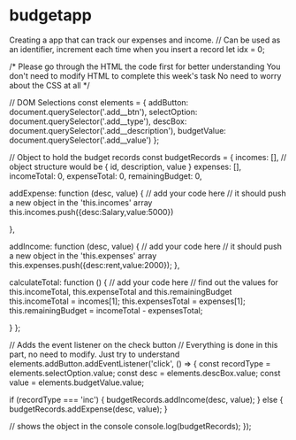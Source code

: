 # budgetapp
Creating a app that can track our expenses and income.
// Can be used as an identifier, increment each time when you insert a record
let idx = 0; 

/* 
  Please go through the HTML the code first for better understanding
  You don't need to modify HTML to complete this week's task
  No need to worry about the CSS at all
*/

// DOM Selections
const elements = {
  addButton: document.querySelector('.add__btn'),
  selectOption: document.querySelector('.add__type'),
  descBox: document.querySelector('.add__description'),
  budgetValue: document.querySelector('.add__value')
};

// Object to hold the budget records
const budgetRecords = {
  incomes: [], // object structure would be { id, description, value }
  expenses: [],
  incomeTotal: 0,
  expenseTotal: 0,
  remainingBudget: 0,

  addExpense: function (desc, value) {
    // add your code here
    // it should push a new object in the 'this.incomes' array
    this.incomes.push({desc:Salary,value:5000})

  },

  addIncome: function (desc, value) {
    // add your code here
    // it should push a new object in the 'this.expenses' array
    this.expenses.push({desc:rent,value:2000});
  },

  calculateTotal: function () {
    // add your code here
    // find out the values for this.incomeTotal, this.expenseTotal and this.remainingBudget
    this.incomeTotal = incomes[1];
    this.expensesTotal = expenses[1];
    this.remainingBudget = incomeTotal - expensesTotal;

  }
};

// Adds the event listener on the check button
// Everything is done in this part, no need to modify. Just try to understand
elements.addButton.addEventListener('click', () => {
  const recordType = elements.selectOption.value;
  const desc = elements.descBox.value;
  const value = elements.budgetValue.value;

  if (recordType === 'inc') {
    budgetRecords.addIncome(desc, value);
  } else {
    budgetRecords.addExpense(desc, value);
  }

  // shows the object in the console
  console.log(budgetRecords);
});

